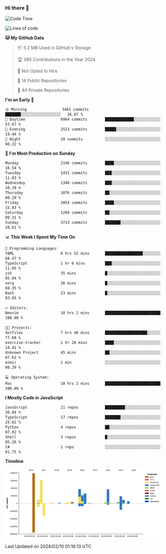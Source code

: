 ### Hi there 👋

<!--
**Clumsy-Coder/Clumsy-Coder** is a ✨ _special_ ✨ repository because its `README.md` (this file) appears on your GitHub profile.

Here are some ideas to get you started:

- 🔭 I’m currently working on ...
- 🌱 I’m currently learning ...
- 👯 I’m looking to collaborate on ...
- 🤔 I’m looking for help with ...
- 💬 Ask me about ...
- 📫 How to reach me: ...
- 😄 Pronouns: ...
- ⚡ Fun fact: ...
-->

<!-- anmol098/waka-readme-stats -->
<!--START_SECTION:waka-->
![Code Time](http://img.shields.io/badge/Code%20Time-690%20hrs%2055%20mins-blue)

![Lines of code](https://img.shields.io/badge/From%20Hello%20World%20I%27ve%20Written-3.2%20million%20lines%20of%20code-blue)

**🐱 My GitHub Data** 

> 📦 5.2 MB Used in GitHub's Storage 
 > 
> 🏆 386 Contributions in the Year 2024
 > 
> 🚫 Not Opted to Hire
 > 
> 📜 14 Public Repositories 
 > 
> 🔑 44 Private Repositories 
 > 
**I'm an Early 🐤** 

```text
🌞 Morning                3461 commits        ███████░░░░░░░░░░░░░░░░░░   26.67 % 
🌆 Daytime                6964 commits        █████████████░░░░░░░░░░░░   53.67 % 
🌃 Evening                2523 commits        █████░░░░░░░░░░░░░░░░░░░░   19.44 % 
🌙 Night                  28 commits          ░░░░░░░░░░░░░░░░░░░░░░░░░   00.22 % 
```
📅 **I'm Most Productive on Sunday** 

```text
Monday                   2146 commits        ████░░░░░░░░░░░░░░░░░░░░░   16.54 % 
Tuesday                  1431 commits        ███░░░░░░░░░░░░░░░░░░░░░░   11.03 % 
Wednesday                1348 commits        ███░░░░░░░░░░░░░░░░░░░░░░   10.39 % 
Thursday                 1076 commits        ██░░░░░░░░░░░░░░░░░░░░░░░   08.29 % 
Friday                   2054 commits        ████░░░░░░░░░░░░░░░░░░░░░   15.83 % 
Saturday                 1208 commits        ██░░░░░░░░░░░░░░░░░░░░░░░   09.31 % 
Sunday                   3713 commits        ███████░░░░░░░░░░░░░░░░░░   28.61 % 
```


📊 **This Week I Spent My Time On** 

```text
💬 Programming Languages: 
YAML                     6 hrs 52 mins       █████████████████░░░░░░░░   68.47 % 
TypeScript               1 hr 6 mins         ███░░░░░░░░░░░░░░░░░░░░░░   11.05 % 
zsh                      35 mins             █░░░░░░░░░░░░░░░░░░░░░░░░   05.84 % 
norg                     26 mins             █░░░░░░░░░░░░░░░░░░░░░░░░   04.35 % 
Bash                     23 mins             █░░░░░░░░░░░░░░░░░░░░░░░░   03.85 % 

🔥 Editors: 
Neovim                   10 hrs 2 mins       █████████████████████████   100.00 % 

🐱‍💻 Projects: 
dotfiles                 7 hrs 48 mins       ███████████████████░░░░░░   77.68 % 
exercise-tracker         1 hr 26 mins        ████░░░░░░░░░░░░░░░░░░░░░   14.41 % 
Unknown Project          45 mins             ██░░░░░░░░░░░░░░░░░░░░░░░   07.62 % 
mimir                    1 min               ░░░░░░░░░░░░░░░░░░░░░░░░░   00.29 % 

💻 Operating System: 
Mac                      10 hrs 2 mins       █████████████████████████   100.00 % 
```

**I Mostly Code in JavaScript** 

```text
JavaScript               21 repos            █████████░░░░░░░░░░░░░░░░   36.84 % 
TypeScript               17 repos            ███████░░░░░░░░░░░░░░░░░░   29.82 % 
Python                   4 repos             ██░░░░░░░░░░░░░░░░░░░░░░░   07.02 % 
Shell                    3 repos             █░░░░░░░░░░░░░░░░░░░░░░░░   05.26 % 
C#                       1 repo              ░░░░░░░░░░░░░░░░░░░░░░░░░   01.75 % 
```



**Timeline**

![Lines of Code chart](https://raw.githubusercontent.com/Clumsy-Coder/Clumsy-Coder/main/assets/bar_graph.png)


 Last Updated on 2024/02/10 01:16:13 UTC
<!--END_SECTION:waka-->

